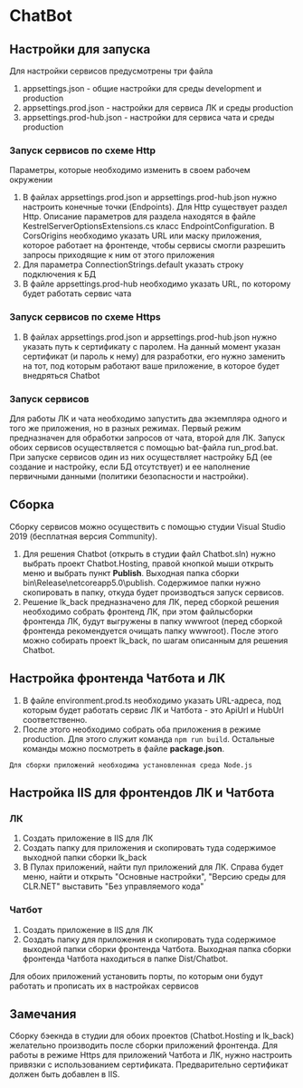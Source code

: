 # ChatBot

## Настройки для запуска

Для настройки сервисов предусмотрены три файла

1. appsettings.json - общие настройки для среды development и production
2. appsettings.prod.json - настройки для сервиса ЛК и среды production
3. appsettings.prod-hub.json - настройки для сервиса чата и среды production

### Запуск сервисов по схеме Http

Параметры, которые необходимо изменить в своем рабочем окружении

1. В файлах appsettings.prod.json и appsettings.prod-hub.json нужно настроить конечные точки (Endpoints).
   Для Http существует раздел Http. Описание параметров для раздела находятся в файле KestrelServerOptionsExtensions.cs класс
   EndpointConfiguration. В CorsOrigins необходимо указать URL или маску приложения, которое работает на фронтенде, чтобы сервисы
   смогли разрешить запросы приходящие к ним от этого приложения
2. Для параметра ConnectionStrings.default указать строку подключения к БД
3. В файле appsettings.prod-hub необходимо указать URL, по которому будет работать сервис чата

### Запуск сервисов по схеме Https

1. В файлах appsettings.prod.json и appsettings.prod-hub.json нужно указать путь к сертификату с паролем.
   На данный момент указан сертификат (и пароль к нему) для разработки, его нужно заменить на тот, под которым
   работают ваше приложение, в которое будет внедряться Chatbot

### Запуск сервисов

Для работы ЛК и чата необходимо запустить два экземпляра одного и того же приложения, но в разных режимах.
Первый режим предназначен для обработки запросов от чата, второй для ЛК.
Запуск обоих сервисов осуществляется с помощью bat-файла run_prod.bat. При запуске сервисов один из них
осуществляет настройку БД (ее создание и настройку, если БД отсутствует) и ее наполнение первичными данными 
(политики безопасности и настройки).

## Сборка

Сборку сервисов можно осуществить с помощью студии Visual Studio 2019 (бесплатная версия Community).
1. Для решения Chatbot (открыть в студии файл Chatbot.sln) нужно выбрать проект Chatbot.Hosting, 
   правой кнопкой мыши открыть меню и выбрать пункт **Publish**. Выходная папка сборки bin\Release\netcoreapp5.0\publish\. 
   Содержимое папки нужно скопировать в папку, откуда будет производться запуск сервисов.
2. Решение lk_back предназначено для ЛК, перед сборкой решения необходимо собрать фронтенд ЛК, при этом 
   файлысборки фронтенда ЛК, будут выгружены в папку wwwroot (перед сборкой фронтенда рекомендуется 
   очищать папку wwwroot). После этого можно собирать проект lk_back, по шагам описанным для решения
   Chatbot.


## Настройка фронтенда Чатбота и ЛК

1. В файле environment.prod.ts необходимо указать URL-адреса, под которым будет работать сервис ЛК и
   Чатбота - это ApiUrl и HubUrl соответственно.
2. После этого необходимо собрать оба приложения в режиме production. Для этого служит команда `npm run build`.
   Остальные команды можно посмотреть в файле **package.json**.
```
Для сборки приложений необходима установленная среда Node.js
``` 

## Настройка IIS для фронтендов ЛК и Чатбота

### ЛК

1. Создать приложение в IIS для ЛК
2. Создать папку для приложения и скопировать туда содержимое выходной папки сборки lk_back
3. В Пулах приложений, найти пул приложений для ЛК. Справа будет меню, найти и открыть "Основные настройки",
   "Версию среды для CLR.NET" выставить "Без управляемого кода"
   
### Чатбот
1. Создать приложение в IIS для ЛК
2. Создать папку для приложения и скопировать туда содержимое выходной папки сборки фронтенда Чатбота.
   Выходная папка сборки фронтенда Чатбота находиться в папке Dist/Chatbot.
   
Для обоих приложений установить порты, по которым они будут работать и прописать их в настройках сервисов


## Замечания

Сборку бэекнда в студии для обоих проектов (Chatbot.Hosting и lk_back) желательно производить после сборки
приложений фронтенда. Для работы в режиме Https для приложений Чатбота и ЛК, нужно настроить привязки
с использованием сертификата. Предварительно сертификат должен быть добавлен в IIS.
